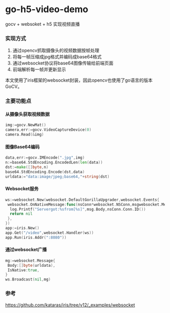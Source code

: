 # go-h5-video-demo
gocv + websoket + h5 实现视频直播

### 实现方式
1. 通过opencv抓取摄像头的视频数据按帧处理
2. 将每一帧压缩成jpg格式并编码成base64格式
3. 通过websocket协议将base64图像传输给前端页面
4. 前端解析每一帧并更新显示

本文使用了iris框架的websocket封装，因此opencv也使用了go语言的版本GoCV。

### 主要功能点
#### 从摄像头获取视频数据
```go
img:=gocv.NewMat()
camera,err:=gocv.VideoCaptureDevice(0)
camera.Read(&img)
```
#### 图像Base64编码
```go
data,err:=gocv.IMEncode(".jpg",img)
n:=base64.StdEncoding.EncodedLen(len(data))
dst:=make([]byte,n)
base64.StdEncoding.Encode(dst,data)
urldata:="data:image/jpeg;base64,"+string(dst)
```

#### Websocket服务
```go
ws:=websocket.New(websocket.DefaultGorillaUpgrader,websocket.Events{
 websocket.OnNativeMessage:func(nsConn*websocket.NSConn,msgwebsocket.Message)error{
  log.Printf("Servergot:%sfrom[%s]",msg.Body,nsConn.Conn.ID())
  return nil
 },
})
app:=iris.New()
app.Get("/video",websocket.Handler(ws))
app.Run(iris.Addr(":8080"))
```
#### 通过websocket广播
```go
mg:=websocket.Message{
 Body:[]byte(urldata),
 IsNative:true,
}
ws.Broadcast(nil,mg)
```
### 参考
https://github.com/kataras/iris/tree/v12/_examples/websocket
